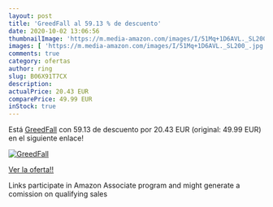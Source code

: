 ```yaml
---
layout: post
title: 'GreedFall al 59.13 % de descuento'
date: 2020-10-02 13:06:56
thumbnailImage: 'https://m.media-amazon.com/images/I/51Mq+1D6AVL._SL200_.jpg'
images: [ 'https://m.media-amazon.com/images/I/51Mq+1D6AVL._SL200_.jpg' ]
comments: true
category: ofertas
author: ring
slug: B06X91T7CX
description:
actualPrice: 20.43 EUR
comparePrice: 49.99 EUR
inStock: true
---
```


Está [GreedFall](https://www.amazon.fr/dp/B06X91T7CX/?tag=tolees0d-21) con 59.13 de descuento por 20.43 EUR (original: 49.99 EUR) en el siguiente enlace!

[![GreedFall](https://m.media-amazon.com/images/I/51Mq+1D6AVL._SL200_.jpg)](https://www.amazon.fr/dp/B06X91T7CX/?tag=tolees0d-21)

[Ver la oferta!!](https://www.amazon.fr/dp/B06X91T7CX/?tag=tolees0d-21)

Links participate in Amazon Associate program and might generate a comission on qualifying sales


